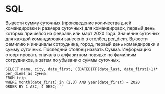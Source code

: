 # SQL
Вывести сумму суточных (произведение количества дней командировки и размера суточных) для командировок, первый день которых пришелся на февраль или март 2020 года. Значение суточных для каждой командировки занесено в столбец per_diem. Вывести фамилию и инициалы сотрудника, город, первый день командировки и сумму суточных. Последний столбец назвать Сумма. Информацию отсортировать сначала  в алфавитном порядке по фамилиям сотрудников, а затем по убыванию суммы суточных.
```
SELECT name, city, date_first, ((DATEDIFF(date_last, date_first)+1)* per_diem) as Сумма
FROM trip
WHERE month(date_first) in (2,3) AND year(date_first) = 2020
ORDER BY 1 ASC, 4 DESC;```
